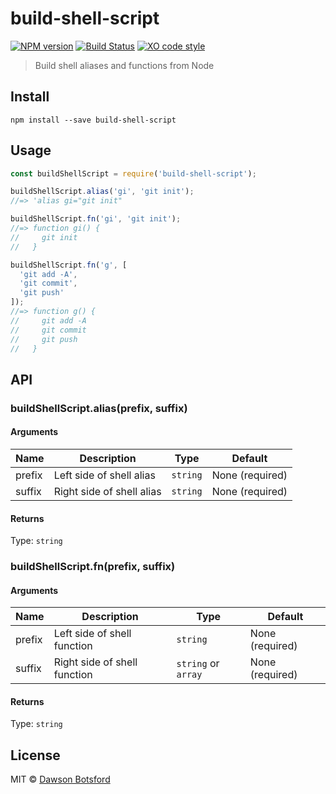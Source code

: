 # build-shell-script
[![NPM version][npm-image]][npm-url] [![Build Status][travis-image]][travis-url] [![XO code style][xo-image]][xo-url]

> Build shell aliases and functions from Node


## Install

```
npm install --save build-shell-script
```

## Usage

```js
const buildShellScript = require('build-shell-script');

buildShellScript.alias('gi', 'git init');
//=> 'alias gi="git init"

buildShellScript.fn('gi', 'git init');
//=> function gi() {
//     git init
//   }

buildShellScript.fn('g', [
  'git add -A',
  'git commit',
  'git push'
]);
//=> function g() {
//     git add -A
//     git commit
//     git push
//   }
```

## API

### buildShellScript.alias(prefix, suffix)

#### Arguments

| Name    | Description                     |   Type   |  Default       |
| ------- | ------------------------------- | -------- |  -------       |
| prefix  | Left side of shell alias        | `string` |None  (required)|
| suffix  | Right side of shell alias       | `string` |None  (required)|

#### Returns

Type: `string`

### buildShellScript.fn(prefix, suffix)

#### Arguments

| Name    | Description                     |   Type   |  Default       |
| ------- | ------------------------------- | -------- |  -------       |
| prefix  | Left side of shell function     | `string` |None  (required)|
| suffix  | Right side of shell function | `string` or `array` |None  (required)|

#### Returns

Type: `string`

## License

MIT © [Dawson Botsford](http://dawsonbotsford.com)

[npm-image]: https://badge.fury.io/js/build-shell-script.svg
[npm-url]: https://npmjs.org/package/build-shell-script
[travis-image]: https://travis-ci.org/dawsonbotsford/build-shell-script.svg?branch=master
[travis-url]: https://travis-ci.org/dawsonbotsford/build-shell-script
[xo-image]: https://img.shields.io/badge/code_style-XO-5ed9c7.svg
[xo-url]: https://github.com/sindresorhus/xo
